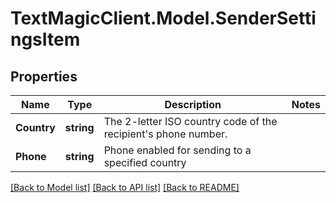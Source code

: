 # TextMagicClient.Model.SenderSettingsItem
## Properties

Name | Type | Description | Notes
------------ | ------------- | ------------- | -------------
**Country** | **string** | The 2-letter ISO country code of the recipient&#39;s phone number.  | 
**Phone** | **string** | Phone enabled for sending to a specified country | 

[[Back to Model list]](../README.md#documentation-for-models) [[Back to API list]](../README.md#documentation-for-api-endpoints) [[Back to README]](../README.md)

